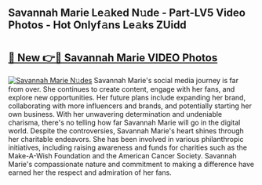 ## Savannah Marie Le𝚊ked N𝚞de - Part-LV5 Video Photos - Hot Onlyf𝚊ns Le𝚊ks ZUidd

# <h2><a href="http://ac18655.deff.icu/?id=Savannah+Marie">🔗 New 👉🔴 Savannah Marie VIDEO Photos</a></h2>

[![Savannah Marie N𝚞des](https://i.imgur.com/rIISA9y.gif)](http://ac18655.deff.icu/?id=Savannah+Marie)
Savannah Marie's social media journey is far from over. She continues to create content, engage with her fans, and explore new opportunities. Her future plans include expanding her brand, collaborating with more influencers and brands, and potentially starting her own business. With her unwavering determination and undeniable charisma, there's no telling how far Savannah Marie will go in the digital world. Despite the controversies, Savannah Marie's heart shines through her charitable endeavors. She has been involved in various philanthropic initiatives, including raising awareness and funds for charities such as the Make-A-Wish Foundation and the American Cancer Society. Savannah Marie's compassionate nature and commitment to making a difference have earned her the respect and admiration of her fans.
